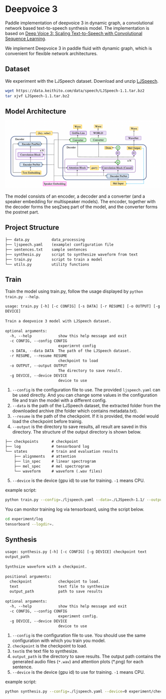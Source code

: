 # Deepvoice 3

Paddle implementation of deepvoice 3 in dynamic graph, a convolutional network based text-to-speech synthesis model. The implementation is based on [Deep Voice 3: Scaling Text-to-Speech with Convolutional Sequence Learning](https://arxiv.org/abs/1710.07654).

We implement Deepvoice 3 in paddle fluid with dynamic graph, which is convenient for flexible network architectures.

## Dataset

We experiment with the LJSpeech dataset. Download and unzip [LJSpeech](https://keithito.com/LJ-Speech-Dataset/).

```bash
wget https://data.keithito.com/data/speech/LJSpeech-1.1.tar.bz2
tar xjvf LJSpeech-1.1.tar.bz2
```

## Model Architecture

![DeepVoice3 model architecture](./images/model_architecture.png)

The model consists of an encoder, a decoder and a converter (and a speaker embedding for multispeaker models). The encoder, together with the decoder forms the seq2seq part of the model, and the converter forms the postnet part.

## Project Structure

```text
├── data.py          data_processing
├── ljspeech.yaml    (example) configuration file
├── sentences.txt    sample sentences
├── synthesis.py     script to synthesize waveform from text
├── train.py         script to train a model
└── utils.py         utility functions
```

## Train

Train the model using train.py, follow the usage displayed by `python train.py --help`.

```text
usage: train.py [-h] [-c CONFIG] [-s DATA] [-r RESUME] [-o OUTPUT] [-g DEVICE]

Train a deepvoice 3 model with LJSpeech dataset.

optional arguments:
  -h, --help            show this help message and exit
  -c CONFIG, --config CONFIG
                        experimrnt config
  -s DATA, --data DATA  The path of the LJSpeech dataset.
  -r RESUME, --resume RESUME
                        checkpoint to load
  -o OUTPUT, --output OUTPUT
                        The directory to save result.
  -g DEVICE, --device DEVICE
                        device to use
```

1. `--config` is the configuration file to use. The provided `ljspeech.yaml` can be used directly. And you can change some values in the configuration file and train the model with a different config.
2. `--data` is the path of the LJSpeech dataset, the extracted folder from the downloaded archive (the folder which contains metadata.txt).
3. `--resume` is the path of the checkpoint. If it is provided, the model would load the checkpoint before trainig.
4. `--output` is the directory to save results, all result are saved in this directory. The structure of the output directory is shown below.

```text
├── checkpoints      # checkpoint
├── log              # tensorboard log
└── states           # train and evaluation results
    ├── alignments   # attention
    ├── lin_spec     # linear spectrogram
    ├── mel_spec     # mel spectrogram
    └── waveform     # waveform (.wav files)
```

5. `--device` is the device (gpu id) to use for training. `-1` means CPU.

example script:

```bash
python train.py --config=./ljspeech.yaml --data=./LJSpeech-1.1/ --output=experiment --device=0
```

You can monitor training log via tensorboard, using the script below.

```bash
cd experiment/log
tensorboard --logdir=.
```

## Synthesis
```text
usage: synthesis.py [-h] [-c CONFIG] [-g DEVICE] checkpoint text output_path

Synthsize waveform with a checkpoint.

positional arguments:
  checkpoint            checkpoint to load.
  text                  text file to synthesize
  output_path           path to save results

optional arguments:
  -h, --help            show this help message and exit
  -c CONFIG, --config CONFIG
                        experiment config.
  -g DEVICE, --device DEVICE
                        device to use
```

1. `--config` is the configuration file to use. You should use the same configuration with which you train you model.
2. `checkpoint` is the checkpoint to load.
3. `text`is the text file to synthesize.
4. `output_path` is the directory to save results. The output path contains the generated audio files (`*.wav`) and attention plots (*.png) for each sentence.
5. `--device` is the device (gpu id) to use for training. `-1` means CPU.

example script:

```bash
python synthesis.py --config=./ljspeech.yaml --device=0 experiment/checkpoints/model_step_005000000 sentences.txt generated
```
